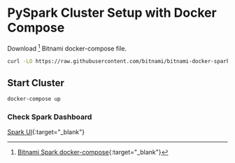 # PySpark Cluster Setup with Docker Compose
Download [^1] Bitnami docker-compose file.

```sh
curl -LO https://raw.githubusercontent.com/bitnami/bitnami-docker-spark/master/docker-compose.yml
```

## Start Cluster
```sh
docker-compose up
```

### Check Spark Dashboard
[Spark UI](http://localhost:8080/){:target="_blank"}

[^1]: [Bitnami Spark docker-compose](https://hub.docker.com/r/bitnami/spark/){:target="_blank"}
